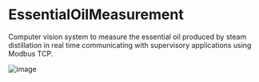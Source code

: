 # EssentialOilMeasurement
Computer vision system to measure the essential oil produced by steam distillation in real time communicating with supervisory applications using Modbus TCP.

![image](https://user-images.githubusercontent.com/74729117/179632226-642b046d-f229-4768-82f8-8b0e9bc8a558.png)
